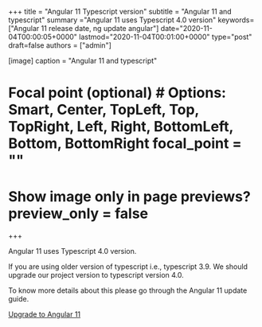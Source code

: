 +++ title = "Angular 11 Typescript version" subtitle = "Angular 11 and typescript" summary ="Angular 11 uses Typescript 4.0 version" keywords=["Angular 11 release date, ng update angular"] date="2020-11-04T00:00:05+0000" lastmod="2020-11-04T00:01:00+0000" type="post" draft=false authors = ["admin"]

[image] caption = "Angular 11 and typescript"

  # Focal point (optional) # Options: Smart, Center, TopLeft, Top, TopRight, Left, Right, BottomLeft, Bottom, BottomRight focal_point = ""

  # Show image only in page previews? preview_only = false

+++

Angular 11 uses Typescript 4.0 version.

If you are using older version of typescript i.e., typescript 3.9. We should upgrade our project version to typescript version 4.0.

To know more details about this please go through the Angular 11 update guide.

[Upgrade to Angular 11](https://www.angularjswiki.com/angular/angular-11-roadmap/)